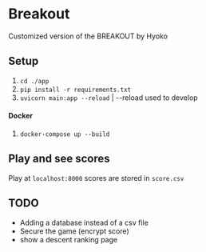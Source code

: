 # Breakout

Customized version of the BREAKOUT by Hyoko

## Setup

1. `cd ./app`
2. `pip install -r requirements.txt`
2. `uvicorn main:app --reload`  | --reload used to develop



#### Docker
 1. `docker-compose up --build`


## Play and see scores

Play at `localhost:8000`
scores are stored in `score.csv`



## TODO 
- Adding a database instead of a csv file
- Secure the game (encrypt score)
- show a descent ranking page
